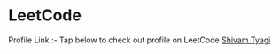# LeetCode
Profile Link :- Tap below to check out profile on LeetCode
[Shivam Tyagi](https://leetcode.com/Shivam_Tyagi/)
